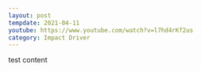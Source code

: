 ```yaml
---
layout: post
tempdate: 2021-04-11
youtube: https://www.youtube.com/watch?v=l7hd4rKf2us
category: Impact Driver
---
```

test content